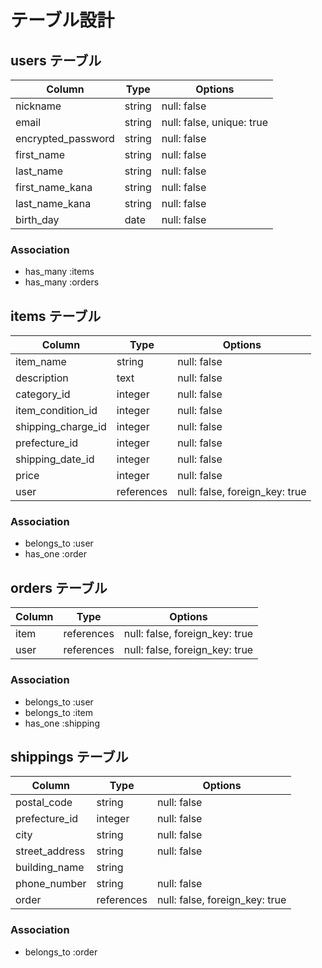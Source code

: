 # テーブル設計

## users テーブル

| Column             | Type   | Options     |
| ------------------ | ------ | ----------- |
| nickname           | string   | null: false |
| email              | string   | null: false, unique: true |
| encrypted_password | string   | null: false |
| first_name         | string   | null: false |
| last_name          | string   | null: false |
| first_name_kana    | string   | null: false |
| last_name_kana     | string   | null: false |
| birth_day          | date     | null: false |

### Association
- has_many :items
- has_many :orders


## items テーブル

| Column             | Type       | Options     |
| ------------------ | ---------- | ----------- |
| item_name          | string     | null: false |
| description        | text       | null: false |
| category_id        | integer    | null: false |
| item_condition_id  | integer    | null: false |
| shipping_charge_id | integer    | null: false |
| prefecture_id      | integer    | null: false |
| shipping_date_id   | integer    | null: false |
| price              | integer    | null: false |
| user               | references | null: false, foreign_key: true |
<!--user 出品者 -->
### Association
- belongs_to :user
- has_one :order



## orders テーブル

| Column             | Type       | Options     |
| ------------------ | ---------- | ----------- |
| item               | references | null: false, foreign_key: true |
| user               | references | null: false, foreign_key: true |
<!-- user 購入した人　item購入したもの -->
### Association

- belongs_to :user
- belongs_to :item
- has_one :shipping

## shippings テーブル

| Column             | Type       | Options     |
| ------------------ | ---------- | ----------- |
| postal_code        | string     | null: false |
| prefecture_id      | integer    | null: false |
| city               | string     | null: false |
| street_address     | string     | null: false |
| building_name      | string     |             |
| phone_number       | string     | null: false |
| order              | references | null: false, foreign_key: true |

### Association

- belongs_to :order
